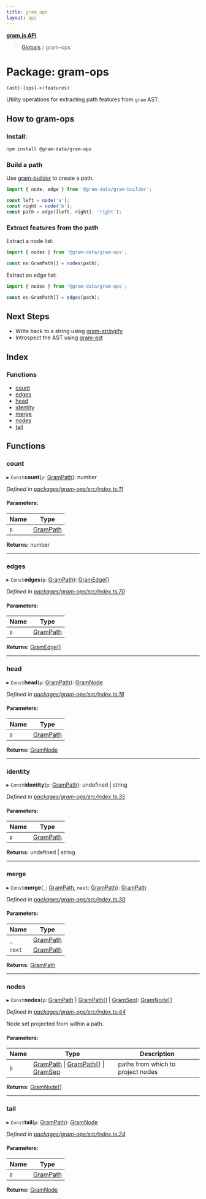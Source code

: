 ```yaml
---
title: gram_ops
layout: api
---
```


**[gram.js API](../README.md)**

> [Globals](../globals.md) / gram-ops

# Package: gram-ops

`(ast)-[ops]->(features)`

Utility operations for extracting path features from `gram` AST.

## How to gram-ops

### Install:

``` bash
npm install @gram-data/gram-ops
```

### Build a path 

Use [gram-builder](gram_builder.md) to create a path. 

``` TypeScript
import { node, edge } from '@gram-data/gram-builder';

const left = node('a');
const right = node('b');
const path = edge([left, right], 'right');
```

### Extract features from the path

Extract a node list:

``` TypeScript
import { nodes } from '@gram-data/gram-ops';

const ns:GramPath[] = nodes(path); 
```

Extract an edge list:

``` TypeScript
import { nodes } from '@gram-data/gram-ops';

const es:GramPath[] = edges(path); 
```

## Next Steps

- Write back to a string using [gram-stringify](gram_stringify.md)
- Introspect the AST using [gram-ast](gram_ast.md)

## Index

### Functions

* [count](gram_ops.md#count)
* [edges](gram_ops.md#edges)
* [head](gram_ops.md#head)
* [identity](gram_ops.md#identity)
* [merge](gram_ops.md#merge)
* [nodes](gram_ops.md#nodes)
* [tail](gram_ops.md#tail)

## Functions

### count

▸ `Const`**count**(`p`: [GramPath](../interfaces/gram_ast.grampath.md)): number

*Defined in [packages/gram-ops/src/index.ts:11](https://github.com/gram-data/gram-js/blob/d80fb0e/packages/gram-ops/src/index.ts#L11)*

#### Parameters:

Name | Type |
------ | ------ |
`p` | [GramPath](../interfaces/gram_ast.grampath.md) |

**Returns:** number

___

### edges

▸ `Const`**edges**(`p`: [GramPath](../interfaces/gram_ast.grampath.md)): [GramEdge](../interfaces/gram_ast.gramedge.md)[]

*Defined in [packages/gram-ops/src/index.ts:70](https://github.com/gram-data/gram-js/blob/d80fb0e/packages/gram-ops/src/index.ts#L70)*

#### Parameters:

Name | Type |
------ | ------ |
`p` | [GramPath](../interfaces/gram_ast.grampath.md) |

**Returns:** [GramEdge](../interfaces/gram_ast.gramedge.md)[]

___

### head

▸ `Const`**head**(`p`: [GramPath](../interfaces/gram_ast.grampath.md)): [GramNode](../interfaces/gram_ast.gramnode.md)

*Defined in [packages/gram-ops/src/index.ts:18](https://github.com/gram-data/gram-js/blob/d80fb0e/packages/gram-ops/src/index.ts#L18)*

#### Parameters:

Name | Type |
------ | ------ |
`p` | [GramPath](../interfaces/gram_ast.grampath.md) |

**Returns:** [GramNode](../interfaces/gram_ast.gramnode.md)

___

### identity

▸ `Const`**identity**(`p`: [GramPath](../interfaces/gram_ast.grampath.md)): undefined \| string

*Defined in [packages/gram-ops/src/index.ts:35](https://github.com/gram-data/gram-js/blob/d80fb0e/packages/gram-ops/src/index.ts#L35)*

#### Parameters:

Name | Type |
------ | ------ |
`p` | [GramPath](../interfaces/gram_ast.grampath.md) |

**Returns:** undefined \| string

___

### merge

▸ `Const`**merge**(`_`: [GramPath](../interfaces/gram_ast.grampath.md), `next`: [GramPath](../interfaces/gram_ast.grampath.md)): [GramPath](../interfaces/gram_ast.grampath.md)

*Defined in [packages/gram-ops/src/index.ts:30](https://github.com/gram-data/gram-js/blob/d80fb0e/packages/gram-ops/src/index.ts#L30)*

#### Parameters:

Name | Type |
------ | ------ |
`_` | [GramPath](../interfaces/gram_ast.grampath.md) |
`next` | [GramPath](../interfaces/gram_ast.grampath.md) |

**Returns:** [GramPath](../interfaces/gram_ast.grampath.md)

___

### nodes

▸ `Const`**nodes**(`p`: [GramPath](../interfaces/gram_ast.grampath.md) \| [GramPath](../interfaces/gram_ast.grampath.md)[] \| [GramSeq](../interfaces/gram_ast.gramseq.md)): [GramNode](../interfaces/gram_ast.gramnode.md)[]

*Defined in [packages/gram-ops/src/index.ts:44](https://github.com/gram-data/gram-js/blob/d80fb0e/packages/gram-ops/src/index.ts#L44)*

Node set projected from within a path.

#### Parameters:

Name | Type | Description |
------ | ------ | ------ |
`p` | [GramPath](../interfaces/gram_ast.grampath.md) \| [GramPath](../interfaces/gram_ast.grampath.md)[] \| [GramSeq](../interfaces/gram_ast.gramseq.md) | paths from which to project nodes  |

**Returns:** [GramNode](../interfaces/gram_ast.gramnode.md)[]

___

### tail

▸ `Const`**tail**(`p`: [GramPath](../interfaces/gram_ast.grampath.md)): [GramNode](../interfaces/gram_ast.gramnode.md)

*Defined in [packages/gram-ops/src/index.ts:24](https://github.com/gram-data/gram-js/blob/d80fb0e/packages/gram-ops/src/index.ts#L24)*

#### Parameters:

Name | Type |
------ | ------ |
`p` | [GramPath](../interfaces/gram_ast.grampath.md) |

**Returns:** [GramNode](../interfaces/gram_ast.gramnode.md)
